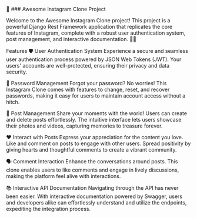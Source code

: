 🚀 ### Awesome Instagram Clone Project

Welcome to the Awesome Instagram Clone project! This project is a powerful Django Rest Framework application that replicates the core features of Instagram, complete with a robust user authentication system, post management, and interactive documentation. 📸✨

Features
🛡️ User Authentication System
Experience a secure and seamless user authentication process powered by JSON Web Tokens (JWT). Your users' accounts are well-protected, ensuring their privacy and data security.

🔑 Password Management
Forgot your password? No worries! This Instagram Clone comes with features to change, reset, and recover passwords, making it easy for users to maintain account access without a hitch.

📝 Post Management
Share your moments with the world! Users can create and delete posts effortlessly. The intuitive interface lets users showcase their photos and videos, capturing memories to treasure forever.

❤️ Interact with Posts
Express your appreciation for the content you love. Like and comment on posts to engage with other users. Spread positivity by giving hearts and thoughtful comments to create a vibrant community.

🗣️ Comment Interaction
Enhance the conversations around posts. This clone enables users to like comments and engage in lively discussions, making the platform feel alive with interactions.

📚 Interactive API Documentation
Navigating through the API has never been easier. With interactive documentation powered by Swagger, users and developers alike can effortlessly understand and utilize the endpoints, expediting the integration process.
